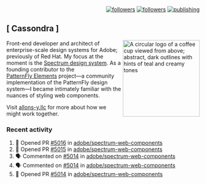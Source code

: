 <p align="right"><a rel="me" href="https://front-end.social/@castastrophe">
    <img alt="followers" title="Follow me on Mastodon" src="https://img.shields.io/mastodon/follow/109297102751309835?domain=https%3A%2F%2Ffront-end.social&label=Follow&logo=mastodon&logoColor=white&style=for-the-badge&labelColor=008080&color=006969"/></a>
  <a href="https://codepen.io/castastrophe/">
    <img alt="followers" title="Follow me on CodePen" src="https://img.shields.io/badge/23-1?color=640464&labelColor=7c007c&style=for-the-badge&logo=codepen&label=Follow"/></a>
<a href="https://castastrophe.medium.com/">
    <img alt="publishing" title="View articles on Medium" src="https://img.shields.io/badge/107-1?color=666&labelColor=444&label=subscribe&logo=medium&logoColor=white&style=for-the-badge"/></a>
</p>

## [&nbsp;Cassondra&nbsp;]

<img align="right" src="https://github-production-user-asset-6210df.s3.amazonaws.com/1840295/253016758-ba468774-1cd3-42c2-8f43-947b5eeb5edf.png" height="200" alt="A circular logo of a coffee cup viewed from above; abstract, dark outlines with hints of teal and creamy tones">

Front-end developer and architect of enterprise-scale design systems for Adobe; previously of Red Hat. My focus at the moment is the [Spectrum design system](https://github.com/adobe/spectrum-css). As a founding contributor to the [PatternFly&nbsp;Elements](https://github.com/patternfly/patternfly-elements) project&mdash;a community implementation of the PatternFly design system&mdash;I became intimately familiar with the nuances of styling web components.

Visit [allons-y.llc](http://allons-y.llc/) for more about how we might work together.

### Recent activity

<!--START_SECTION:activity-->
1. 💪 Opened PR [#5016](https://github.com/adobe/spectrum-web-components/pull/5016) in [adobe/spectrum-web-components](https://github.com/adobe/spectrum-web-components)
2. 💪 Opened PR [#5015](https://github.com/adobe/spectrum-web-components/pull/5015) in [adobe/spectrum-web-components](https://github.com/adobe/spectrum-web-components)
3. 🗣 Commented on [#5014](https://github.com/adobe/spectrum-web-components/pull/5014#issuecomment-2583262115) in [adobe/spectrum-web-components](https://github.com/adobe/spectrum-web-components)
4. 🗣 Commented on [#5014](https://github.com/adobe/spectrum-web-components/pull/5014#issuecomment-2583004498) in [adobe/spectrum-web-components](https://github.com/adobe/spectrum-web-components)
5. 💪 Opened PR [#5014](https://github.com/adobe/spectrum-web-components/pull/5014) in [adobe/spectrum-web-components](https://github.com/adobe/spectrum-web-components)
<!--END_SECTION:activity-->
